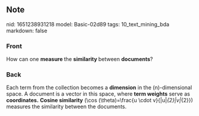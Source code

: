 ## Note
nid: 1651238931218
model: Basic-02d89
tags: 10_text_mining_bda
markdown: false

### Front
How can one <b>measure </b>the <b>similarity </b>between <b>documents</b>?

### Back
Each term from the collection becomes a <b>dimension</b> in the
\(n\)-dimensional space. A document is a vector in this space,
where <b>term weights</b> serve as <b>coordinates.</b> <b>Cosine
similarity</b> \(\cos (\theta)=\frac{u \cdot
v}{\|u\|_{2}\|v\|_{2}}\) measures the similarity between the
documents.
